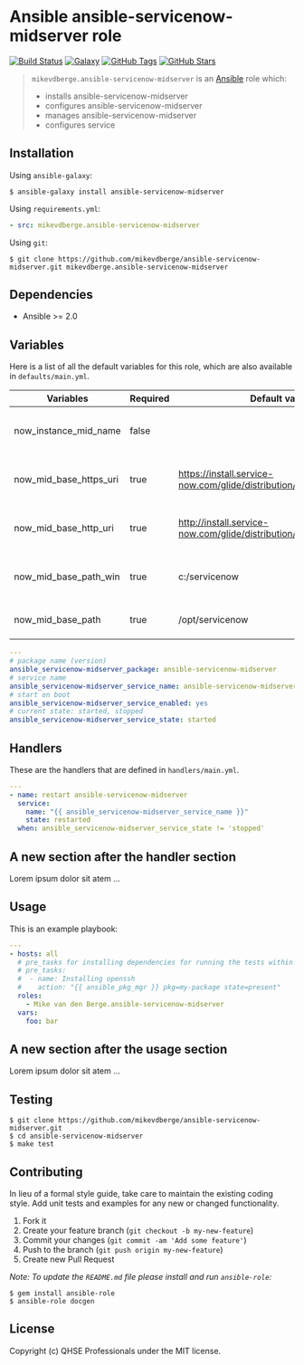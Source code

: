 # Ansible ansible-servicenow-midserver role

[![Build Status](https://img.shields.io/travis/mikevdberge/ansible-servicenow-midserver.svg)](https://travis-ci.org/github/mikevdberge/ansible-servicenow-midserver)
[![Galaxy](http://img.shields.io/badge/galaxy-mikevdberge.ansible_servicenow_midserver-blue.svg?style=flat-square)](https://galaxy.ansible.com/mikevdberge/ansible-servicenow-midserver)
[![GitHub Tags](https://img.shields.io/github/tag/mikevdberge/ansible-servicenow-midserver.svg)](https://github.com/mikevdberge/ansible-servicenow-midserver)
[![GitHub Stars](https://img.shields.io/github/stars/mikevadberge/ansible-servicenow-midserver.svg)](https://github.com/mikevdberge/ansible-servicenow-midserver.)

> `mikevdberge.ansible-servicenow-midserver` is an [Ansible](http://www.ansible.com) role which:
>
> * installs ansible-servicenow-midserver
> * configures ansible-servicenow-midserver
> * manages ansible-servicenow-midserver
> * configures service

## Installation

Using `ansible-galaxy`:

```shell
$ ansible-galaxy install ansible-servicenow-midserver
```

Using `requirements.yml`:

```yaml
- src: mikevdberge.ansible-servicenow-midserver
```

Using `git`:

```shell
$ git clone https://github.com/mikevdberge/ansible-servicenow-midserver.git mikevdberge.ansible-servicenow-midserver
```

## Dependencies

* Ansible >= 2.0

## Variables

Here is a list of all the default variables for this role, which are also available in `defaults/main.yml`.

| Variables | Required | Default value | Description |
|-----------|----------|---------------|-------------|
| now_instance_mid_name  | false     |           | Name of the MID Server agent |
| now_mid_base_https_uri  | true     | https://install.service-now.com/glide/distribution/builds/package/mid    | Https endpoint for package download |
| now_mid_base_http_uri  | true     | http://install.service-now.com/glide/distribution/builds/package/mid      | Https endpoint for package download |
| now_mid_base_path_win  | true     | c:/servicenow          | Base installation path on Windows|
| now_mid_base_path  | true     | /opt/servicenow          | Base installation on Linux |

```yaml
---
# package name (version)
ansible_servicenow-midserver_package: ansible-servicenow-midserver
# service name
ansible_servicenow-midserver_service_name: ansible-servicenow-midserver
# start on boot
ansible_servicenow-midserver_service_enabled: yes
# current state: started, stopped
ansible_servicenow-midserver_service_state: started

```

## Handlers

These are the handlers that are defined in `handlers/main.yml`.

```yaml
---
- name: restart ansible-servicenow-midserver
  service:
    name: "{{ ansible_servicenow-midserver_service_name }}"
    state: restarted
  when: ansible_servicenow-midserver_service_state != 'stopped'

```

## A new section after the handler section

Lorem ipsum dolor sit atem ...

## Usage

This is an example playbook:

```yaml
---
- hosts: all
  # pre_tasks for installing dependencies for running the tests within docker
  # pre_tasks:
  #  - name: Installing openssh
  #    action: "{{ ansible_pkg_mgr }} pkg=my-package state=present"
  roles:
    - Mike van den Berge.ansible-servicenow-midserver
  vars:
    foo: bar

```

## A new section after the usage section

Lorem ipsum dolor sit atem ...

## Testing

```shell
$ git clone https://github.com/mikevdberge/ansible-servicenow-midserver.git
$ cd ansible-servicenow-midserver
$ make test
```

## Contributing
In lieu of a formal style guide, take care to maintain the existing coding style. Add unit tests and examples for any new or changed functionality.

1. Fork it
2. Create your feature branch (`git checkout -b my-new-feature`)
3. Commit your changes (`git commit -am 'Add some feature'`)
4. Push to the branch (`git push origin my-new-feature`)
5. Create new Pull Request

*Note: To update the `README.md` file please install and run `ansible-role`:*

```shell
$ gem install ansible-role
$ ansible-role docgen
```

## License
Copyright (c) QHSE Professionals under the MIT license.

